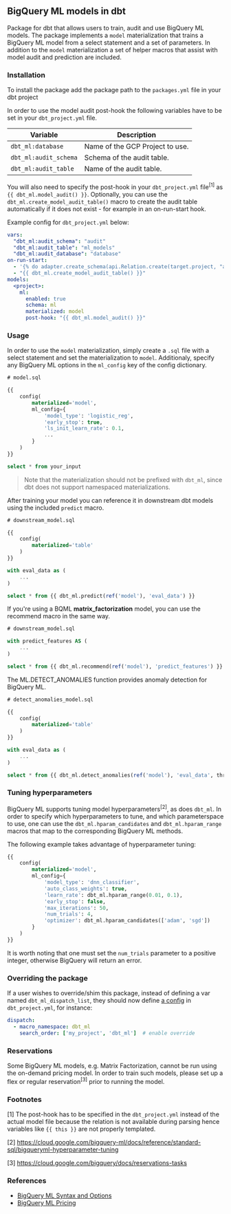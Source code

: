 ## BigQuery ML models in dbt

Package for dbt that allows users to train, audit and use BigQuery ML models. The package implements a `model` materialization that trains a BigQuery ML model from a select statement and a set of parameters. In addition to the `model` materialization a set of helper macros that assist with model audit and prediction are included.

### Installation

To install the package add the package path to the `packages.yml` file in your dbt project

In order to use the model audit post-hook the following variables have to be set in your `dbt_project.yml` file.

| Variable              | Description                       |
| --------------------- | --------------------------------- |
| `dbt_ml:database`     | Name of the GCP Project to use.   |
| `dbt_ml:audit_schema` | Schema of the audit table.        |
| `dbt_ml:audit_table`  | Name of the audit table.          |

You will also need to specify the post-hook in your `dbt_project.yml` file<sup>[1]</sup> as `{{ dbt_ml.model_audit() }}`. Optionally, you can use the `dbt_ml.create_model_audit_table()` macro to create the audit table automatically if it does not exist - for example in an on-run-start hook.

Example config for `dbt_project.yml` below:
```yaml
vars:
  "dbt_ml:audit_schema": "audit"
  "dbt_ml:audit_table": "ml_models"
  "dbt_ml:audit_database": "database"
on-run-start:
  - '{% do adapter.create_schema(api.Relation.create(target.project, "audit")) %}'
  - "{{ dbt_ml.create_model_audit_table() }}"
models:
  <project>:
    ml:
      enabled: true
      schema: ml
      materialized: model
      post-hook: "{{ dbt_ml.model_audit() }}"
```

### Usage

In order to use the `model` materialization, simply create a `.sql` file with a select statement and set the materialization to `model`. Additionaly, specify any BigQuery ML options in the `ml_config` key of the config dictionary.

```sql
# model.sql

{{
    config(
        materialized='model',
        ml_config={
            'model_type': 'logistic_reg',
            'early_stop': true,
            'ls_init_learn_rate': 0.1,
            ...
        }
    )
}}

select * from your_input
```

> Note that the materialization should not be prefixed with `dbt_ml`, since dbt does not support namespaced materializations.

After training your model you can reference it in downstream dbt models using the included `predict` macro.

```sql
# downstream_model.sql

{{
    config(
        materialized='table'
    )
}}

with eval_data as (
    ...
)

select * from {{ dbt_ml.predict(ref('model'), 'eval_data') }}
```

If you're using a BQML **matrix_factorization** model, you can use the recommend macro in the same way.
```sql
# downstream_model.sql

with predict_features AS (
    ...
)

select * from {{ dbt_ml.recommend(ref('model'), 'predict_features') }}
```

The ML.DETECT_ANOMALIES function provides anomaly detection for BigQuery ML.

```sql
# detect_anomalies_model.sql

{{
    config(
        materialized='table'
    )
}}

with eval_data as (
    ...
)

select * from {{ dbt_ml.detect_anomalies(ref('model'), 'eval_data', threshold) }}
```

### Tuning hyperparameters
BigQuery ML supports tuning model hyperparameters<sup>[2]</sup>, as does `dbt_ml`. In order to specify which hyperparameters to tune, and which parameterspace to use, one can use the `dbt_ml.hparam_candidates` and `dbt_ml.hparam_range` macros that map to the corresponding BigQuery ML methods.

The following example takes advantage of hyperparameter tuning:
```sql
{{
    config(
        materialized='model',
        ml_config={
            'model_type': 'dnn_classifier',
            'auto_class_weights': true,
            'learn_rate': dbt_ml.hparam_range(0.01, 0.1),
            'early_stop': false,
            'max_iterations': 50,
            'num_trials': 4,
            'optimizer': dbt_ml.hparam_candidates(['adam', 'sgd'])
        }
    )
}}
```
It is worth noting that one must set the `num_trials` parameter to a positive integer, otherwise BigQuery will return an error.

### Overriding the package
If a user wishes to override/shim this package, instead of defining a var named `dbt_ml_dispatch_list`, they should now define [a config](https://next.docs.getdbt.com/reference/project-configs/dispatch-config) in `dbt_project.yml`, for instance:

```yaml
dispatch:
  - macro_namespace: dbt_ml
    search_order: ['my_project', 'dbt_ml']  # enable override
```

### Reservations
Some BigQuery ML models, e.g. Matrix Factorization, cannot be run using the on-demand pricing model. In order to train such models, please set up a flex or regular reservation<sup>[3]</sup>  prior to running the model.

### Footnotes

[1] The post-hook has to be specified in the `dbt_project.yml` instead of the actual model file because the relation is not available during parsing hence variables like `{{ this }}` are not properly templated.

[2] https://cloud.google.com/bigquery-ml/docs/reference/standard-sql/bigqueryml-hyperparameter-tuning

[3] https://cloud.google.com/bigquery/docs/reservations-tasks

### References

- [BigQuery ML Syntax and Options](https://cloud.google.com/bigquery-ml/docs/reference/standard-sql/bigqueryml-syntax-create)
- [BigQuery ML Pricing](https://cloud.google.com/bigquery-ml/pricing)
